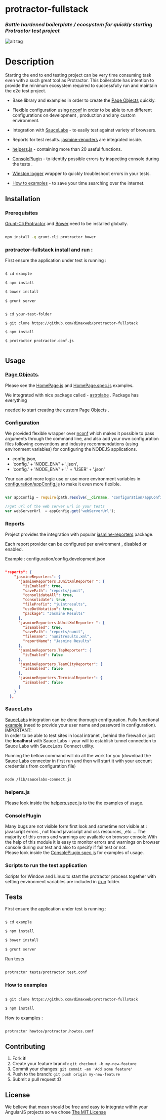 # protractor-fullstack

### *Battle hardened boilerplate / ecosystem  for quickly starting Protractor test project*

![alt tag](https://github.com/dimaxweb/protractor-fullstack/blob/master/protractor-fullstack.jpg)


# Description

 Starting the end to end testing project can be very time consuming task even with a such great tool as Protractor.
 This boilerplate has intention to provide the minimum ecosystem required to successfully run and maintain the e2e test project.
    
*   Base library and examples in order to create the [Page Objects](http://martinfowler.com/bliki/PageObject.html) quickly.

*   Flexible configuration using [nconf](https://github.com/indexzero/nconf) in order to be able to run different configurations on development , production and any custom environment. 

*   Integration with [SauceLabs](https://saucelabs.com)  - to easily test against variety of browsers.
  
*   Reports for test results. [jasmine-reporters](https://github.com/larrymyers/jasmine-reporters) are integrated inside.
 
*   [helpers.js](/lib/util/helpers.js) - containing more than 20 useful functions. 
 
*   [ConsolePlugin](/lib/util/ConsolePlugin.js) - to identify possible errors by inspecting console during the tests .

*   [Winston logger](https://github.com/winstonjs/winston) wrapper to quickly troubleshoot errors in your tests. 

*   [How to examples](/howtos)   - to save your time searching over the internet.
  
## Installation

### Prerequisites
[Grunt-Cli](https://github.com/gruntjs/grunt-cli),[Protractor](https://github.com/angular/protractor) and [Bower](http://bower.io) need to be installed globally.

``` sh 

npm install -g grunt-cli protractor bower

```

### protractor-fullstack install and run  : 

First ensure the application under test is running : 
 
 ```sh
 
 $ cd example
 
 $ npm install
 
 $ bower install
  
 $ grunt server 
 
 ```


```sh

$ cd your-test-folder

$ git clone https://github.com/dimaxweb/protractor-fullstack

$ npm install

$ protractor protractor.conf.js 



```


## Usage

###  [Page Objects](http://martinfowler.com/bliki/PageObject.html).

Please see the [HomePage.js](/page-object/HomePage.js) and [HomePage.spec.js](/spec/HomePage.spec.js) examples.

We integrated with nice package called -  [astrolabe](https://github.com/stuplum/astrolabe) . Package has everything

needed to start creating the  custom Page Objects .


### Configuration

We provided flexible wrapper over [nconf](https://github.com/indexzero/nconf) which makes it possible to pass arguments through the command line,
and also add your own configuration files following conventions and industry recommendations (using environment variables)
for configuring the NODEJS applications.
 
+  config.json,
+ 'config.' + 'NODE_ENV' + '.json',
+ 'config.' + 'NODE_ENV' + '.' + 'USER' + '.json'
 

Your can add more logic use or use more environment variables in  [configuration/appConfig.js](configuration/appConfig.js) 
to make it even more flexible.  
 
```js

var appConfig = require(path.resolve(__dirname, 'configuration/appConfig.js'));

//get url of the web server url in your tests
var webServerUrl  = appConfig.get('webServerUrl');

```


### Reports

Project provides the integration with popular [jasmine-reporters](https://github.com/larrymyers/jasmine-reporters) package.  

Each report provider can be configured per environment , disabled or enabled.
 
Example : 
configuration/config.development.json 

```json

"reports": {
    "jasmineReporters": {
      "jasmineReporters.JUnitXmlReporter ": {
        "isEnabled": true,
        "savePath": "reports/junit",
        "consolidateAll": true,
        "consolidate": true,
        "filePrefix": "juintresults",
        "useDotNotation": true,
        "package": "Jasmine Results"
      },
      "jasmineReporters.NUnitXmlReporter ": {
        "isEnabled": true,
        "savePath": "reports/nunit",
        "filename": "nunitresults.xml",
        "reportName": "Jasmine Results"
      },
      "jasmineReporters.TapReporter": {
        "isEnabled": false
      },
      "jasmineReporters.TeamCityReporter": {
        "isEnabled": false
      },
      "jasmineReporters.TerminalReporter": {
        "isEnabled": false
      }
    }
  },

```

### SauceLabs

[SauceLabs](https://saucelabs.com) integration can be done thorough configuration.
Fully functional [example](configuration/config.saucelabs.json) (need to provide your user name and password in configuration).   
IMPORTANT:  
In order to be able to test sites in local intranet , behind the firewall or just the **localhost** with Sauce Labs - your will to establish tunnel connection to Sauce Labs with
SauceLabs Connect utility. 

Running the bellow command will do all the work for you (download the Sauce Labs connector in first run and then will start it with your account credentials from configuration file) 

```sh

node /lib/saucelabs-connect.js

```  



### helpers.js
Please look inside the [helpers.spec.js](test/logic/helpers.spec.js) to the the examples of usage.

### ConsolePlugin
Many bugs are not visible form first look and sometime not visible at : javascript errors , not found javascript and css  resources,
,etc ... The majority of this errors and warnings are available on browser console.With the help of this module it is easy to monitor errors and warnings on browser console during our test and also to specify if fail test or not.     
Please look inside the [ConsolePlugin.spec.js](test/logic/ConsolePlugin.spec.js) for examples of usage.


### Scripts to run the test application
Scripts for Window and Linux to start the protractor process together with setting environment variables are included in
[/run](/run) folder. 
 


## Tests


First ensure the application under test is running : 

```sh

$ cd example

$ npm install

$ bower install
 
$ grunt server 

```

Run tests

```sh

protractor tests/protractor.test.conf

```

### How to examples



```sh

$ git clone https://github.com/dimaxweb/protractor-fullstack

$ npm install

```

How to examples :

```sh

protractor howtos/protractor.howtos.conf

```


## Contributing

1. Fork it!
2. Create your feature branch: `git checkout -b my-new-feature`
3. Commit your changes: `git commit -am 'Add some feature'`
4. Push to the branch: `git push origin my-new-feature`
5. Submit a pull request :D




## License
We believe that mean should be free and easy to integrate within your AngularJS projects so we chose [The MIT License](http://opensource.org/licenses/MIT)
